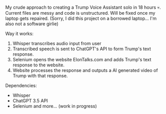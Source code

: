 My crude approach to creating a Trump Voice Assistant solo in 18 hours 💀. 
Current files are messy and code is unstructured. Will be fixed once my laptop gets repaired. (Sorry, I did this project on a borrowed laptop... I'm also not a software girlie)

Way it works:
1. Whisper transcribes audio input from user
2. Transcribed speech is sent to ChatGPT's API to form Trump's text response.
3. Selenium opens the website ElonTalks.com and adds Trump's text response to the website.
4. Website processes the response and outputs a AI generated video of Trump with that response.

Dependencies:
- Whisper
- ChatGPT 3.5 API
- Selenium
  and more... (work in progress)
